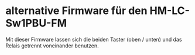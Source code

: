 # alternative Firmware für den HM-LC-Sw1PBU-FM

Mit dieser Firmware lassen sich die beiden Taster (oben / unten) und das Relais getrennt voneinander benutzen.
